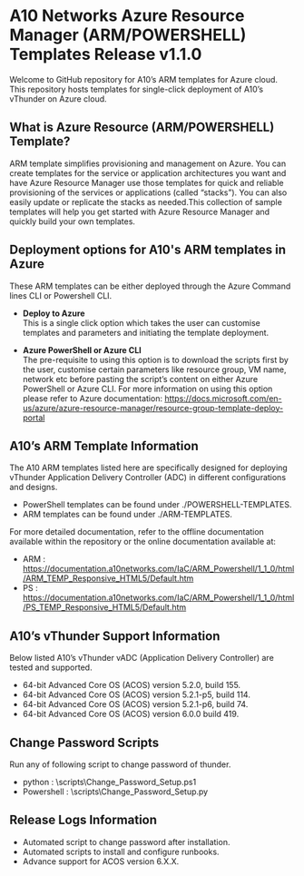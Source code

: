 # A10 Networks Azure Resource Manager (ARM/POWERSHELL) Templates Release v1.1.0
Welcome to GitHub repository for A10’s ARM templates for Azure cloud. This repository hosts templates for single-click 
deployment of A10’s vThunder on Azure cloud. 

## What is Azure Resource (ARM/POWERSHELL) Template?
ARM template simplifies provisioning and management on Azure. You can create templates for the service or application 
architectures you want and have Azure Resource Manager use those templates for quick and reliable provisioning of the 
services or applications (called “stacks”). You can also easily update or replicate the stacks as needed.This collection 
of sample templates will help you get started with Azure Resource Manager and quickly build your own templates.

## Deployment options for A10's ARM templates in Azure
These ARM templates can be either deployed through the Azure Command lines CLI or Powershell CLI. 

- **Deploy to Azure**<br>
This is a single click option which takes the user can customise templates and parameters
and initiating the template deployment. 

- **Azure PowerShell or Azure CLI**<br>
The pre-requisite to using this option is to download the scripts first by the user, customise certain parameters
like resource group, VM name, network etc before pasting the script’s content on either Azure PowerShell or Azure CLI. 
For more information on using this option please refer to Azure documentation: https://docs.microsoft.com/en-us/azure/azure-resource-manager/resource-group-template-deploy-portal

## A10’s ARM Template Information
The A10 ARM templates listed here are specifically designed for deploying vThunder Application Delivery Controller (ADC) in different configurations and designs.

- PowerShell templates can be found under ./POWERSHELL-TEMPLATES.
- ARM templates can be found under ./ARM-TEMPLATES.

For more detailed documentation, refer to the offline documentation available within the repository or the online documentation available at:

- ARM : https://documentation.a10networks.com/IaC/ARM_Powershell/1_1_0/html/ARM_TEMP_Responsive_HTML5/Default.htm
- PS  : https://documentation.a10networks.com/IaC/ARM_Powershell/1_1_0/html/PS_TEMP_Responsive_HTML5/Default.htm

## A10’s vThunder Support Information
Below listed A10’s vThunder vADC (Application Delivery Controller) are tested and supported.
- 64-bit Advanced Core OS (ACOS) version 5.2.0, build 155.
- 64-bit Advanced Core OS (ACOS) version 5.2.1-p5, build 114.
- 64-bit Advanced Core OS (ACOS) version 5.2.1-p6, build 74.
- 64-bit Advanced Core OS (ACOS) version 6.0.0 build 419.

## Change Password Scripts
Run any of following script to change password of thunder.
- python : \scripts\Change_Password_Setup.ps1
- Powershell : \scripts\Change_Password_Setup.py

## Release Logs Information
- Automated script to change password after installation.
- Automated scripts to install and configure runbooks.
- Advance support for ACOS version 6.X.X.
